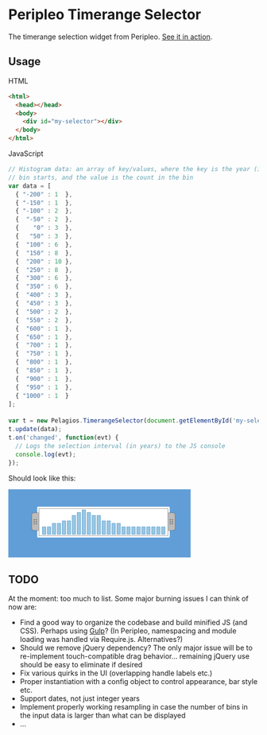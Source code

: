 # Peripleo Timerange Selector

The timerange selection widget from Peripleo. [See it in action](https://pelagios.github.io/timerange-selector/).

## Usage

HTML
```html
<html>
  <head></head>
  <body>
    <div id="my-selector"></div>
  </body>
</html>
```

JavaScript
```javascript
// Histogram data: an array of key/values, where the key is the year (integer) the
// bin starts, and the value is the count in the bin
var data = [
  { "-200" : 1  },
  { "-150" : 1  },
  { "-100" : 2  },
  {  "-50" : 2  },
  {    "0" : 3  },
  {   "50" : 3  },
  {  "100" : 6  },
  {  "150" : 8  },
  {  "200" : 10 },
  {  "250" : 8  },
  {  "300" : 6  },
  {  "350" : 6  },
  {  "400" : 3  },
  {  "450" : 3  },
  {  "500" : 2  },
  {  "550" : 2  },
  {  "600" : 1  },
  {  "650" : 1  },
  {  "700" : 1  },
  {  "750" : 1  },
  {  "800" : 1  },
  {  "850" : 1  },
  {  "900" : 1  },
  {  "950" : 1  },
  { "1000" : 1  }
];

var t = new Pelagios.TimerangeSelector(document.getElementById('my-selector')));
t.update(data);
t.on('changed', function(evt) {
  // Logs the selection interval (in years) to the JS console
  console.log(evt);
});
```

Should look like this:

![Example](example.png)


## TODO

At the moment: too much to list. Some major burning issues I can think of now are:

- Find a good way to organize the codebase and build minified JS (and CSS). Perhaps using
  [Gulp](https://gulpjs.com/)? (In Peripleo, namespacing and module loading was handled
  via Require.js. Alternatives?)
- Should we remove jQuery dependency? The only major issue will be to re-implement touch-compatible
  drag behavior... remaining jQuery use should be easy to eliminate if desired
- Fix various quirks in the UI (overlapping handle labels etc.)
- Proper instantiation with a config object to control appearance, bar style etc.
- Support dates, not just integer years
- Implement properly working resampling in case the number of bins in the input data is larger
  than what can be displayed
- ...
